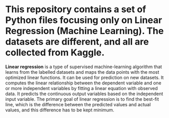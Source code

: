 <h1>
This repository contains a set of Python files focusing only on Linear Regression (Machine Learning). The datasets are different, and all are collected from Kaggle. </h1>

**Linear regression** is a type of supervised machine-learning algorithm that learns from the labelled datasets and maps the data points with the most optimized linear functions. It can be used for prediction on new datasets. It computes the linear relationship between the dependent variable and one or more independent variables by fitting a linear equation with observed data. It predicts the continuous output variables based on the independent input variable. The primary goal of linear regression is to find the best-fit line, which is the difference between the predicted values and actual values, and this difference has to be kept minimum.

